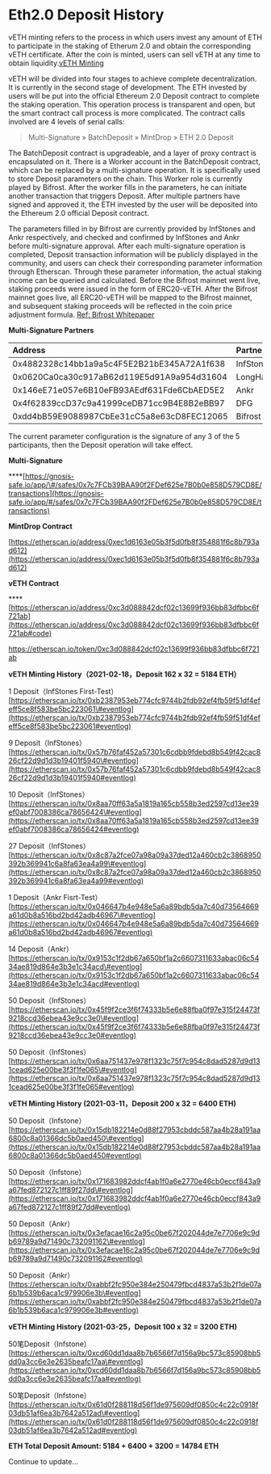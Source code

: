 # Eth2.0 Deposit History

vETH minting refers to the process in which users invest any amount of ETH to participate in the staking of Etherum 2.0 and obtain the corresponding vETH certificate. After the coin is minted, users can sell vETH at any time to obtain liquidity.[vETH Minting](https://vtoken.io/drop)

vETH will be divided into four stages to achieve complete decentralization. It is currently in the second stage of development. The ETH invested by users will be put into the official Ethereum 2.0 Deposit contract to complete the staking operation. This operation process is transparent and open, but the smart contract call process is more complicated. The contract calls involved are 4 levels of serial calls:

> Multi-Signature » BatchDeposit » MintDrop » ETH 2.0 Deposit

The BatchDeposit contract is upgradeable, and a layer of proxy contract is encapsulated on it. There is a Worker account in the BatchDeposit contract, which can be replaced by a multi-signature operation. It is specifically used to store Deposit parameters on the chain. This Worker role is currently played by Bifrost. After the worker fills in the parameters, he can initiate another transaction that triggers Deposit. After multiple partners have signed and approved it, the ETH invested by the user will be deposited into the Ethereum 2.0 official Deposit contract.

The parameters filled in by Bifrost are currently provided by InfStones and Ankr respectively, and checked and confirmed by InfStones and Ankr before multi-signature approval. After each multi-signature operation is completed, Deposit transaction information will be publicly displayed in the community, and users can check their corresponding parameter information through Etherscan. Through these parameter information, the actual staking income can be queried and calculated. Before the Bifrost mainnet went live, staking proceeds were issued in the form of ERC20-vETH. After the Bifrost mainnet goes live, all ERC20-vETH will be mapped to the Bifrost mainnet, and subsequent staking proceeds will be reflected in the coin price adjustment formula. [Ref: Bifrost Whitepaper](https://whitepaper.bifrost.finance/)

 **Multi-Signature Partners**

| Address | Partners |
| :--- | :--- |
| 0x4882328c14bb1a9a5c4F5E2B21bE345A72A1f638 | InfStones |
| 0x0620Ca0ca30c917aB62d119E5d91A9a954d31604 | LongHash |
| 0x146eE71e057e6B10eFB93AEdf631Fde6CbAED5E2 | Ankr |
| 0x4f62839ccD37c9a41999ceDB71cc9B4E8B2eBB97 | DFG |
| 0xdd4bB59E9088987CbEe31cC5a8e63cD8FEC12065 | Bifrost |

The current parameter configuration is the signature of any 3 of the 5 participants, then the Deposit operation will take effect.

**Multi-Signature**

\*\*\*\*[https://gnosis-safe.io/app/\#/safes/0x7c7FCb39BAA90f2FDef625e7B0b0e858D579CD8E/transactions](https://gnosis-safe.io/app/#/safes/0x7c7FCb39BAA90f2FDef625e7B0b0e858D579CD8E/transactions)

**MintDrop Contract**

[https://etherscan.io/address/0xec1d6163e05b3f5d0fb8f354881f6c8b793ad612](https://etherscan.io/address/0xec1d6163e05b3f5d0fb8f354881f6c8b793ad612)

**vETH Contract**

\*\*\*\*[https://etherscan.io/address/0xc3d088842dcf02c13699f936bb83dfbbc6f721ab](https://etherscan.io/address/0xc3d088842dcf02c13699f936bb83dfbbc6f721ab#code)

[https://etherscan.io/token/0xc3d088842dcf02c13699f936bb83dfbbc6f721ab  
](https://etherscan.io/token/0xc3d088842dcf02c13699f936bb83dfbbc6f721ab
)

**vETH Minting History（2021-02-18，Deposit 162 x 32 = 5184 ETH）**

1 Deposit（InfStones First-Test） [https://etherscan.io/tx/0xb2387953eb774cfc9744b2fdb92ef4fb59f51df4efeff5ce8f583be5bc223061\#eventlog](https://etherscan.io/tx/0xb2387953eb774cfc9744b2fdb92ef4fb59f51df4efeff5ce8f583be5bc223061#eventlog) 

9 Deposit（InfStones） [https://etherscan.io/tx/0x57b76faf452a57301c6cdbb9fdebd8b549f42cac826cf22d9d1d3b19401f5940\#eventlog](https://etherscan.io/tx/0x57b76faf452a57301c6cdbb9fdebd8b549f42cac826cf22d9d1d3b19401f5940#eventlog) 

10 Deposit（InfStones） [https://etherscan.io/tx/0x8aa70ff63a5a1819a165cb558b3ed2597cd13ee39ef0abf7008386ca78656424\#eventlog](https://etherscan.io/tx/0x8aa70ff63a5a1819a165cb558b3ed2597cd13ee39ef0abf7008386ca78656424#eventlog) 

27 Deposit（InfStones） [https://etherscan.io/tx/0x8c87a2fce07a98a09a37ded12a460cb2c3868950392b369941c6a8fa63ea4a99\#eventlog](https://etherscan.io/tx/0x8c87a2fce07a98a09a37ded12a460cb2c3868950392b369941c6a8fa63ea4a99#eventlog) 

1 Deposit（Ankr Fisrt-Test） [https://etherscan.io/tx/0x046647b4e948e5a6a89bdb5da7c40d73564669a61d0b8a516bd2bd42adb46967\#eventlog](https://etherscan.io/tx/0x046647b4e948e5a6a89bdb5da7c40d73564669a61d0b8a516bd2bd42adb46967#eventlog) 

14 Deposit（Ankr） [https://etherscan.io/tx/0x9153c1f2db67a650bf1a2c6607311633abac06c5434ae819d864e3b3e1c34acd\#eventlog](https://etherscan.io/tx/0x9153c1f2db67a650bf1a2c6607311633abac06c5434ae819d864e3b3e1c34acd#eventlog) 

50 Deposit（InfStones） [https://etherscan.io/tx/0x45f9f2ce3f6f74333b5e6e88fba0f97e315f24473f9218ccd36ebea43e9cc3e0\#eventlog](https://etherscan.io/tx/0x45f9f2ce3f6f74333b5e6e88fba0f97e315f24473f9218ccd36ebea43e9cc3e0#eventlog) 

50 Deposit（InfStones） [https://etherscan.io/tx/0x6aa751437e978f1323c75f7c954c8dad5287d9d131cead625e00be3f3f1fe065\#eventlog](https://etherscan.io/tx/0x6aa751437e978f1323c75f7c954c8dad5287d9d131cead625e00be3f3f1fe065#eventlog)

**vETH Minting History \(2021-03-11，Deposit 200 x 32 = 6400 ETH\)**

50 Deposit（Infstone） [https://etherscan.io/tx/0x15db182214e0d88f27953cbddc587aa4b28a191aa6800c8a01366dc5b0aed450\#eventlog](https://etherscan.io/tx/0x15db182214e0d88f27953cbddc587aa4b28a191aa6800c8a01366dc5b0aed450#eventlog) 

50 Deposit（Infstone） [https://etherscan.io/tx/0x171683982ddcf4ab1f0a6e2770e46cb0eccf843a9a67fed872127c1ff89f27dd\#eventlog](https://etherscan.io/tx/0x171683982ddcf4ab1f0a6e2770e46cb0eccf843a9a67fed872127c1ff89f27dd#eventlog) 

50 Deposit（Ankr） [https://etherscan.io/tx/0x3efacae16c2a95c0be67f202044de7e7706e9c9db69789a9d71490c732091162\#eventlog](https://etherscan.io/tx/0x3efacae16c2a95c0be67f202044de7e7706e9c9db69789a9d71490c732091162#eventlog) 

50 Deposit（Ankr） [https://etherscan.io/tx/0xabbf2fc950e384e250479fbcd4837a53b2f1de07a6b1b539b6aca1c979906e3b\#eventlog](https://etherscan.io/tx/0xabbf2fc950e384e250479fbcd4837a53b2f1de07a6b1b539b6aca1c979906e3b#eventlog)

**vETH Minting History \(2021-03-25，Deposit 100 x 32 = 3200 ETH\)**

50笔Deposit（Infstone） [https://etherscan.io/tx/0xcd60dd1daa8b7b6566f7d156a9bc573c85908bb5dd0a3cc6e3e2635beafc17aa\#eventlog](https://etherscan.io/tx/0xcd60dd1daa8b7b6566f7d156a9bc573c85908bb5dd0a3cc6e3e2635beafc17aa#eventlog) 

50笔Deposit（Infstone） [https://etherscan.io/tx/0x61d0f288118d56f1de975609df0850c4c22c0918f03db51af6ea3b7642a512ad\#eventlog](https://etherscan.io/tx/0x61d0f288118d56f1de975609df0850c4c22c0918f03db51af6ea3b7642a512ad#eventlog)

**ETH Total Deposit  Amount:  5184 + 6400 + 3200 = 14784 ETH**

Continue to update...



 

